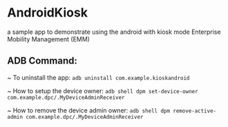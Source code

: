 # AndroidKiosk
a sample app to demonstrate using the android with kiosk mode Enterprise Mobility Management (EMM)


## ADB Command:
~ To uninstall the app:
```adb uninstall com.example.kioskandroid```

~ How to setup the device owner:
```adb shell dpm set-device-owner com.example.dpc/.MyDeviceAdminReceiver```

~ How to remove the device admin owner:
```adb shell dpm remove-active-admin com.example.dpc/.MyDeviceAdminReceiver```



